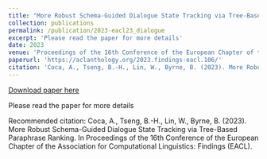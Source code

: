 ```yaml
---
title: "More Robust Schema-Guided Dialogue State Tracking via Tree-Based Paraphrase Ranking"
collection: publications
permalink: /publication/2023-eacl23_dialogue
excerpt: 'Please read the paper for more details'
date: 2023
venue: 'Proceedings of the 16th Conference of the European Chapter of the Association for Computational Linguistics: Findings (EACL)'
paperurl: 'https://aclanthology.org/2023.findings-eacl.106/'
citation: 'Coca, A., Tseng, B.-H., Lin, W., Byrne, B. (2023). More Robust Schema-Guided Dialogue State Tracking via Tree-Based Paraphrase Ranking. In Proceedings of the 16th Conference of the European Chapter of the Association for Computational Linguistics: Findings (EACL).'
---
```


<a href='https://aclanthology.org/2023.findings-eacl.106/'>Download paper here</a>

Please read the paper for more details

Recommended citation: Coca, A., Tseng, B.-H., Lin, W., Byrne, B. (2023). More Robust Schema-Guided Dialogue State Tracking via Tree-Based Paraphrase Ranking. In Proceedings of the 16th Conference of the European Chapter of the Association for Computational Linguistics: Findings (EACL).
